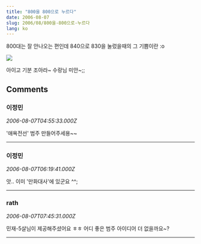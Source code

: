```yaml
---
title: "800을 800으로 누르다"
date: 2006-08-07
slug: 2006/08/800을-800으로-누르다
lang: ko
---
```


800대는 잘 안나오는 편인데
840으로 830을 눌렀을때의 그 기쁨이란 :o

![](/img/chat080601.png)

아이고 기분 조아라~ 수랑님 미안~;;

## Comments

### 이정민
*2006-08-07T04:55:33.000Z*

'애욕전선' 범주 만들어주세용~~

---

### 이정민
*2006-08-07T06:19:41.000Z*

앗.. 이미 '만화대사'에 있군요 ^^;

---

### rath
*2006-08-07T07:45:31.000Z*

민재-5살님이 제공해주셨어요 ㅎㅎ 어디 좋은 범주 아이디어 더 없을까요~?

---

